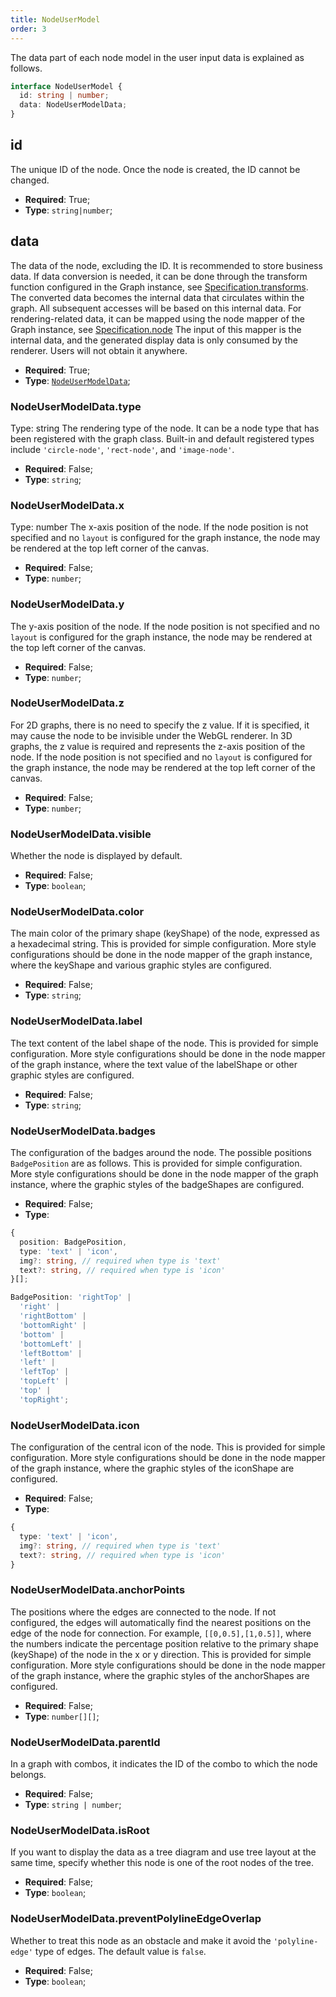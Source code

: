```yaml
---
title: NodeUserModel
order: 3
---
```


The data part of each node model in the user input data is explained as follows.

```typescript
interface NodeUserModel {
  id: string | number;
  data: NodeUserModelData;
}
```

## id

The unique ID of the node. Once the node is created, the ID cannot be changed.

- **Required**: True;
- **Type**: `string|number`;

## data

The data of the node, excluding the ID. It is recommended to store business data. If data conversion is needed, it can be done through the transform function configured in the Graph instance, see [Specification.transforms](../graph/Specification.en.md#transforms). The converted data becomes the internal data that circulates within the graph. All subsequent accesses will be based on this internal data. For rendering-related data, it can be mapped using the node mapper of the Graph instance, see [Specification.node](../graph/Specification.en.md#node) The input of this mapper is the internal data, and the generated display data is only consumed by the renderer. Users will not obtain it anywhere.

- **Required**: True;
- **Type**: [`NodeUserModelData`](#nodeusermodeldatatype);

### NodeUserModelData.type

Type: string The rendering type of the node. It can be a node type that has been registered with the graph class. Built-in and default registered types include `'circle-node'`, `'rect-node'`, and `'image-node'`.

- **Required**: False;
- **Type**: `string`;

### NodeUserModelData.x

Type: number The x-axis position of the node. If the node position is not specified and no `layout` is configured for the graph instance, the node may be rendered at the top left corner of the canvas.

- **Required**: False;
- **Type**: `number`;

### NodeUserModelData.y

The y-axis position of the node. If the node position is not specified and no `layout` is configured for the graph instance, the node may be rendered at the top left corner of the canvas.

- **Required**: False;
- **Type**: `number`;

### NodeUserModelData.z

For 2D graphs, there is no need to specify the z value. If it is specified, it may cause the node to be invisible under the WebGL renderer. In 3D graphs, the z value is required and represents the z-axis position of the node. If the node position is not specified and no `layout` is configured for the graph instance, the node may be rendered at the top left corner of the canvas.

- **Required**: False;
- **Type**: `number`;

### NodeUserModelData.visible

Whether the node is displayed by default.

- **Required**: False;
- **Type**: `boolean`;

### NodeUserModelData.color

The main color of the primary shape (keyShape) of the node, expressed as a hexadecimal string. This is provided for simple configuration. More style configurations should be done in the node mapper of the graph instance, where the keyShape and various graphic styles are configured.

- **Required**: False;
- **Type**: `string`;

### NodeUserModelData.label

The text content of the label shape of the node. This is provided for simple configuration. More style configurations should be done in the node mapper of the graph instance, where the text value of the labelShape or other graphic styles are configured.

- **Required**: False;
- **Type**: `string`;

### NodeUserModelData.badges

The configuration of the badges around the node. The possible positions `BadgePosition` are as follows. This is provided for simple configuration. More style configurations should be done in the node mapper of the graph instance, where the graphic styles of the badgeShapes are configured.

- **Required**: False;
- **Type**:

```typescript
{
  position: BadgePosition,
  type: 'text' | 'icon',
  img?: string, // required when type is 'text'
  text?: string, // required when type is 'icon'
}[];
```

```typescript
BadgePosition: 'rightTop' |
  'right' |
  'rightBottom' |
  'bottomRight' |
  'bottom' |
  'bottomLeft' |
  'leftBottom' |
  'left' |
  'leftTop' |
  'topLeft' |
  'top' |
  'topRight';
```

### NodeUserModelData.icon

The configuration of the central icon of the node. This is provided for simple configuration. More style configurations should be done in the node mapper of the graph instance, where the graphic styles of the iconShape are configured.

- **Required**: False;
- **Type**:

```typescript
{
  type: 'text' | 'icon',
  img?: string, // required when type is 'text'
  text?: string, // required when type is 'icon'
}
```

### NodeUserModelData.anchorPoints

The positions where the edges are connected to the node. If not configured, the edges will automatically find the nearest positions on the edge of the node for connection. For example, `[[0,0.5],[1,0.5]]`, where the numbers indicate the percentage position relative to the primary shape (keyShape) of the node in the x or y direction. This is provided for simple configuration. More style configurations should be done in the node mapper of the graph instance, where the graphic styles of the anchorShapes are configured.

- **Required**: False;
- **Type**: `number[][]`;

### NodeUserModelData.parentId

In a graph with combos, it indicates the ID of the combo to which the node belongs.

- **Required**: False;
- **Type**: `string | number`;

### NodeUserModelData.isRoot

If you want to display the data as a tree diagram and use tree layout at the same time, specify whether this node is one of the root nodes of the tree.

- **Required**: False;
- **Type**: `boolean`;

### NodeUserModelData.preventPolylineEdgeOverlap

Whether to treat this node as an obstacle and make it avoid the `'polyline-edge'` type of edges. The default value is `false`.

- **Required**: False;
- **Type**: `boolean`;
